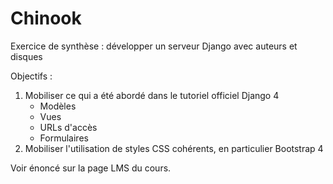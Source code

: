 # Chinook

Exercice de synthèse : développer un serveur Django avec auteurs et disques

Objectifs :

1. Mobiliser ce qui a été abordé dans le tutoriel officiel Django 4
   - Modèles
   - Vues
   - URLs d'accès
   - Formulaires
2. Mobiliser l'utilisation de styles CSS cohérents, en particulier Bootstrap 4

Voir énoncé sur la page LMS du cours.
